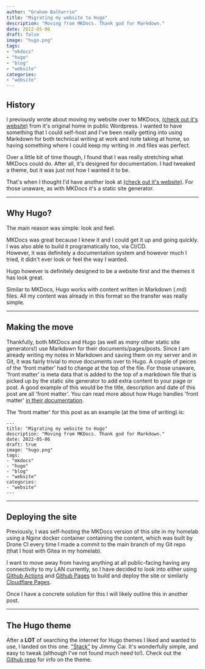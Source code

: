 ```yaml
---
author: "Graham Balharrie"
title: "Migrating my website to Hugo"
description: "Moving from MKDocs. Thank god for Markdown."
date: 2022-05-06
draft: false
image: "hugo.png"
tags:
- "mkdocs"
- "hugo"
- "blog"
- "website"
categories:
- "website"
---
```


## History

I previously wrote about moving my website over to MKDocs, [(check out it's website)](https://mkdocs.org) from it's original home in public Wordpress.  I wanted to have something that I could self-host and I've been really getting into using Markdown for both technical writing at work and note taking at home, so having something where I could keep my writing in .md files was perfect.

Over a little bit of time though, I found that I was really stretching what MKDocs could do.  After all, it's designed for documentation.  I had tweaked a theme, but it was just not how I wanted it to be.  

That's when I thought I'd have another look at [(check out it's website)](https://gohugo.io).  For those unaware, as with MKDocs it's a static site generator.

---

## Why Hugo?

The main reason was simple:  look and feel.

MKDocs was great because I knew it and I could get it up and going quickly.  I was also able to build it programatically too, via CI/CD.  
However, it was definitely a documentation system and however much I tried, it didn't ever look or feel the way I wanted.

Hugo however is definitely designed to be a website first and the themes it has look great.

Similar to MKDocs, Hugo works with content written in Markdown (.md) files.  All my content was already in this format so the transfer was really simple.  



---


## Making the move

Thankfully, both MKDocs and Hugo (as well as _many_ other static site generators!) use Markdown for their documents/pages/posts.  Since I am already writing my notes in Markdown and saving them on my server and in Git, it was fairly trivial to move documents over to Hugo.  A couple of peices of the 'front matter' had to change at the top of the file.  For those unaware, 'front matter' is meta data that is added to the top of a markdown file that is picked up by the static site generator to add extra content to your page or post.  A good example of this would be the title, description and date of this post are all 'front matter'.  You can read more about how Hugo handles 'front matter' [in their documentation](https://gohugo.io/content-management/front-matter/).

The 'front matter' for this post as an example (at the time of writing) is:

```
---
title: "Migrating my website to Hugo"
description: "Moving from MKDocs. Thank god for Markdown."
date: 2022-05-06
draft: true
image: "hugo.png"
tags:
- "mkdocs"
- "hugo"
- "blog"
- "website"
categories:
- "website"
---
```

---

## Deploying the site

Previously, I was self-hosting the MKDocs version of this site in my homelab using a Nginx docker container containing the content, which was built by Drone CI every time I made a commit to the main branch of my Git repo (that I host with Gitea in my homelab).

I want to move away from having anything at all public-facing having any connectivity to my LAN currently, so I have decided to look into either using [Github Actions](https://github.com/features/actions) and [Github Pages](https://pages.github.com) to build and deploy the site or similarly [Cloudflare Pages](https://pages.cloudflare.com).

Once I have a concrete solution for this I will likely outline this in another post.


---

## The Hugo theme

After a __LOT__ of searching the internet for Hugo themes I liked and wanted to use, I landed on this one.  ["Stack"](https://github.com/CaiJimmy/hugo-theme-stack) by Jimmy Cai.  It's wonderfully simple, and easy to tweak (although I've not found much need to!).  Check out the [Github repo](https://github.com/CaiJimmy/hugo-theme-stack) for info on the theme.